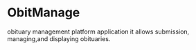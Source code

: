 # ObitManage
obituary management platform application
it allows submission, managing,and displaying obituaries.
